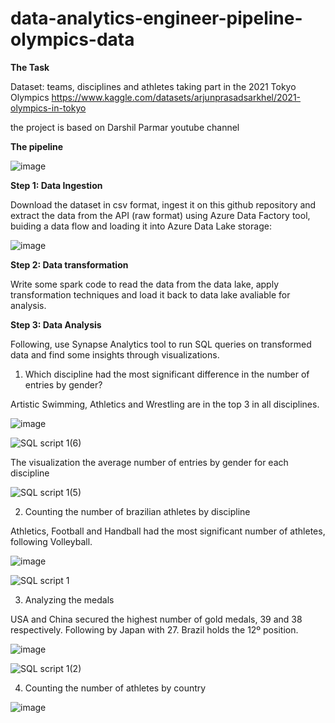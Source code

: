 # data-analytics-engineer-pipeline-olympics-data

**The Task**

Dataset: teams, disciplines and athletes taking part in the 2021 Tokyo Olympics 
https://www.kaggle.com/datasets/arjunprasadsarkhel/2021-olympics-in-tokyo

the project is based on Darshil Parmar youtube channel

**The pipeline**

![image](https://github.com/lauranonato/data-engineer-pipeline-olympics/assets/56266061/ca4b2d06-4b3e-422d-bcd5-6aae746ab500)

**Step 1: Data Ingestion**

Download the dataset in csv format, ingest it on this github repository and extract the data from the API (raw format) using Azure Data Factory tool, buiding a data flow and loading it into Azure Data Lake storage:

![image](https://github.com/lauranonato/data-analytics-engineer-project-olympics/assets/56266061/34d23292-3665-489f-9c4e-1ac18ff01101)

**Step 2: Data transformation**

Write some spark code to read the data from the data lake, apply transformation techniques and load it back to data lake avaliable for analysis.

**Step 3: Data Analysis**

Following, use Synapse Analytics tool to run SQL queries on transformed data and find some insights through visualizations.


1. Which discipline had the most significant difference in the number of entries by gender?

Artistic Swimming, Athletics and Wrestling are in the top 3 in all disciplines.

![image](https://github.com/lauranonato/data-analytics-engineer-project-olympics/assets/56266061/f91abe52-6f2c-415d-aaaa-34e438cebc0d)


![SQL script 1(6)](https://github.com/lauranonato/data-analytics-engineer-project-olympics/assets/56266061/20c0fd8d-a95f-4206-96e0-7bb58e808fa4)


The visualization the average number of entries by gender for each discipline

![SQL script 1(5)](https://github.com/lauranonato/data-analytics-engineer-project-olympics/assets/56266061/6b6b4e0b-e1da-4b43-9048-e5db52a0f816)


2. Counting the number of brazilian athletes by discipline

Athletics, Football and Handball had the most significant number of athletes, following Volleyball.

![image](https://github.com/lauranonato/data-analytics-engineer-project-olympics/assets/56266061/66439f5e-720d-460f-86bb-3c226fadce6c)


![SQL script 1](https://github.com/lauranonato/data-analytics-engineer-project-olympics/assets/56266061/80140b67-24c8-48ce-9004-18bd588ee36d)

3. Analyzing the medals


USA and China secured the highest number of gold medals, 39 and 38 respectively. 
Following by Japan with 27.
Brazil holds the 12º position.

![image](https://github.com/lauranonato/data-analytics-engineer-project-olympics/assets/56266061/d1c62950-6932-4115-a3e2-79eceb53c765)


![SQL script 1(2)](https://github.com/lauranonato/data-analytics-engineer-project-olympics/assets/56266061/82b8fdab-8f34-4156-b266-5035ee90f136)

4. Counting the number of athletes by country

![image](https://github.com/lauranonato/data-analytics-engineer-project-olympics/assets/56266061/8ad2f273-ed80-4bfd-bbb0-141b5b4298c7)



